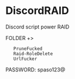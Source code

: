 # DiscordRAID
Discord script power RAID

FOLDER +>   
      
       PruneFucked
       Raid-RoleDelete
       UrlFucker


PASSWORD: spaso123@
